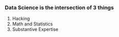 ### Data Science is the intersection of 3 things
 1. Hacking
 2. Math and Statistics
 3. Substantive Expertise
